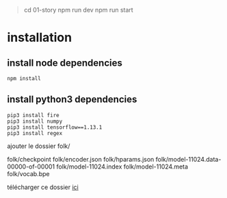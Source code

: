 > cd 01-story
> npm run dev
> npm run start


# installation

## install node dependencies

    npm install


## install python3 dependencies

    pip3 install fire
    pip3 install numpy
    pip3 install tensorflow==1.13.1
    pip3 install regex

ajouter le dossier folk/

folk/checkpoint
folk/encoder.json
folk/hparams.json
folk/model-11024.data-00000-of-00001
folk/model-11024.index
folk/model-11024.meta
folk/vocab.bpe

télécharger ce dossier [ici](https://drive.google.com/drive/folders/1jE_imvd98v-_Kn0zDSwnKKYRBygf3rFh?usp=sharing)

